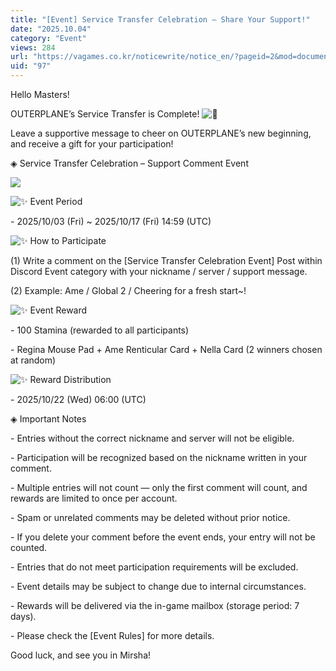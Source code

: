 ```yaml
---
title: "[Event] Service Transfer Celebration – Share Your Support!"
date: "2025.10.04"
category: "Event"
views: 284
url: "https://vagames.co.kr/noticewrite/notice_en/?pageid=2&mod=document&uid=97"
uid: "97"
---
```


Hello Masters!

  

OUTERPLANE’s Service Transfer is Complete! ![👏](/images/news/live/en/97-f336aaee.svg)

Leave a supportive message to cheer on OUTERPLANE’s new beginning, and receive a gift for your participation!

  

◈ Service Transfer Celebration – Support Comment Event

  

![](/images/news/live/en/97-93932b85.webp)  

  

![✨](/images/news/live/en/199-9d3be226.svg) Event Period

\- 2025/10/03 (Fri) ~ 2025/10/17 (Fri) 14:59 (UTC)

  

![✨](/images/news/live/en/199-9d3be226.svg) How to Participate

(1) Write a comment on the \[Service Transfer Celebration Event\] Post within Discord Event category with your nickname / server / support message.

(2) Example: Ame / Global 2 / Cheering for a fresh start~!

  

![✨](/images/news/live/en/199-9d3be226.svg) Event Reward

\- 100 Stamina (rewarded to all participants)

\- Regina Mouse Pad + Ame Renticular Card + Nella Card (2 winners chosen at random)

  

![✨](/images/news/live/en/199-9d3be226.svg) Reward Distribution

\- 2025/10/22 (Wed) 06:00 (UTC)

  

◈ Important Notes

\- Entries without the correct nickname and server will not be eligible.

\- Participation will be recognized based on the nickname written in your comment.

\- Multiple entries will not count — only the first comment will count, and rewards are limited to once per account.

\- Spam or unrelated comments may be deleted without prior notice.

\- If you delete your comment before the event ends, your entry will not be counted.

\- Entries that do not meet participation requirements will be excluded.

\- Event details may be subject to change due to internal circumstances.

\- Rewards will be delivered via the in-game mailbox (storage period: 7 days).

\- Please check the \[Event Rules\] for more details.

  

Good luck, and see you in Mirsha!